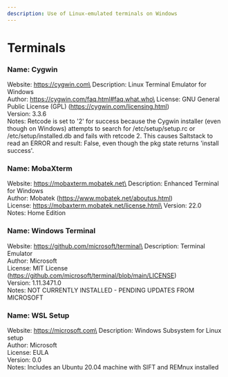 ```yaml
---
description: Use of Linux-emulated terminals on Windows
---
```


# Terminals

### Name: Cygwin

Website: https://cygwin.com\
Description: Linux Terminal Emulator for Windows\
Author: https://cygwin.com/faq.html#faq.what.who\
License: GNU General Public License (GPL) (https://cygwin.com/licensing.html)\
Version: 3.3.6\
Notes: Retcode is set to '2' for success because the Cygwin installer (even though on Windows) attempts to search for /etc/setup/setup.rc or /etc/setup/installed.db and fails with retcode 2. This causes Saltstack to read an ERROR and result: False, even though the pkg state returns 'install success'.

### Name: MobaXterm

Website: https://mobaxterm.mobatek.net\
Description: Enhanced Terminal for Windows\
Author: Mobatek (https://www.mobatek.net/aboutus.html)\
License: https://mobaxterm.mobatek.net/license.html\
Version: 22.0\
Notes: Home Edition

### Name: Windows Terminal

Website: https://github.com/microsoft/terminal\
Description: Terminal Emulator\
Author: Microsoft\
License: MIT License (https://github.com/microsoft/terminal/blob/main/LICENSE)\
Version: 1.11.3471.0\
Notes: NOT CURRENTLY INSTALLED - PENDING UPDATES FROM MICROSOFT

### Name: WSL Setup

Website: https://microsoft.com\
Description: Windows Subsystem for Linux setup\
Author: Microsoft\
License: EULA\
Version: 0.0\
Notes: Includes an Ubuntu 20.04 machine with SIFT and REMnux installed
